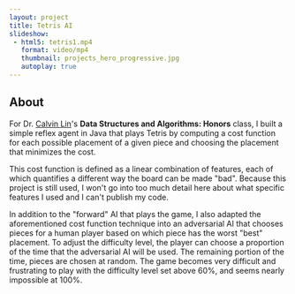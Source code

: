 ```yaml
---
layout: project
title: Tetris AI
slideshow:
 - html5: tetris1.mp4
   format: video/mp4
   thumbnail: projects_hero_progressive.jpg
   autoplay: true
---
```


## About

For Dr. [Calvin Lin](http://www.cs.utexas.edu/~lin/)'s **Data Structures and Algorithms: Honors** class, I built a simple reflex agent in Java that plays Tetris by computing a cost function for each possible placement of a given piece and choosing the placement that minimizes the cost.

This cost function is defined as a linear combination of features, each of which quantifies a different way the board can be made "bad". Because this project is still used, I won't go into too much detail here about what specific features I used and I can't publish my code.

In addition to the "forward" AI that plays the game, I also adapted the aforementioned cost function technique into an adversarial AI that chooses pieces for a human player based on which piece has the worst "best" placement. To adjust the difficulty level, the player can choose a proportion of the time that the adversarial AI will be used. The remaining portion of the time, pieces are chosen at random. The game becomes very difficult and frustrating to play with the difficulty level set above 60%, and seems nearly impossible at 100%.